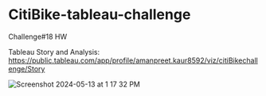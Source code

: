 # CitiBike-tableau-challenge
Challenge#18 HW


Tableau Story and Analysis: 
https://public.tableau.com/app/profile/amanpreet.kaur8592/viz/citiBikechallenge/Story




![Screenshot 2024-05-13 at 1 17 32 PM](https://github.com/apkaur32/CitiBike-tableau-challenge/assets/150749167/3a06f1f9-e728-4fd4-bf39-3a00da6540b8)
